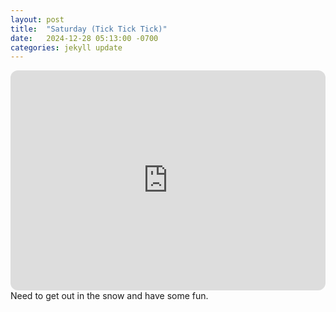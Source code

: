 ```yaml
---
layout: post
title:  "Saturday (Tick Tick Tick)"
date:   2024-12-28 05:13:00 -0700
categories: jekyll update
---
```

<iframe style="border-radius:12px" src="https://open.spotify.com/embed/playlist/2BxiBcMSxvgkbuZFroFGdY?utm_source=generator" width="100%" height="352" frameBorder="0" allowfullscreen="" allow="autoplay; clipboard-write; encrypted-media; fullscreen; picture-in-picture" loading="lazy"></iframe>
Need to get out in the snow and have some fun.
